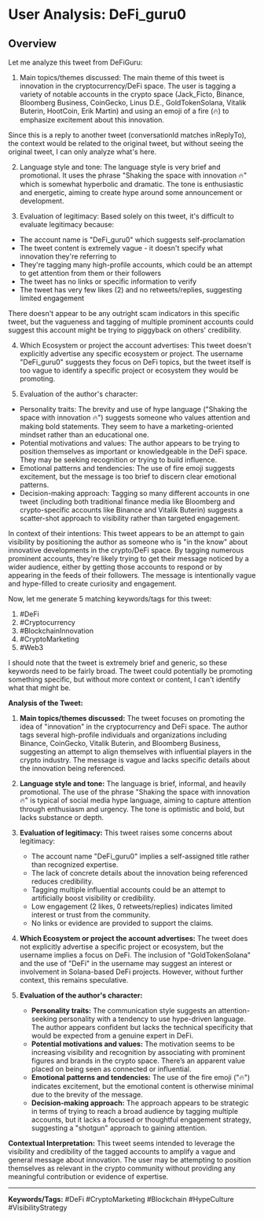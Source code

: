 # User Analysis: DeFi_guru0

## Overview

<think>
Let me analyze this tweet from DeFiGuru:

1. Main topics/themes discussed:
The main theme of this tweet is innovation in the cryptocurrency/DeFi space. The user is tagging a variety of notable accounts in the crypto space (Jack_Ficto, Binance, Bloomberg Business, CoinGecko, Linus D.E., GoldTokenSolana, Vitalik Buterin, HootCoin, Erik Martin) and using an emoji of a fire (🔥) to emphasize excitement about this innovation.

Since this is a reply to another tweet (conversationId matches inReplyTo), the context would be related to the original tweet, but without seeing the original tweet, I can only analyze what's here.

2. Language style and tone:
The language style is very brief and promotional. It uses the phrase "Shaking the space with innovation 🔥" which is somewhat hyperbolic and dramatic. The tone is enthusiastic and energetic, aiming to create hype around some announcement or development.

3. Evaluation of legitimacy:
Based solely on this tweet, it's difficult to evaluate legitimacy because:
- The account name is "DeFi_guru0" which suggests self-proclamation
- The tweet content is extremely vague - it doesn't specify what innovation they're referring to
- They're tagging many high-profile accounts, which could be an attempt to get attention from them or their followers
- The tweet has no links or specific information to verify
- The tweet has very few likes (2) and no retweets/replies, suggesting limited engagement

There doesn't appear to be any outright scam indicators in this specific tweet, but the vagueness and tagging of multiple prominent accounts could suggest this account might be trying to piggyback on others' credibility.

4. Which Ecosystem or project the account advertises:
This tweet doesn't explicitly advertise any specific ecosystem or project. The username "DeFi_guru0" suggests they focus on DeFi topics, but the tweet itself is too vague to identify a specific project or ecosystem they would be promoting.

5. Evaluation of the author's character:
- Personality traits: The brevity and use of hype language ("Shaking the space with innovation 🔥") suggests someone who values attention and making bold statements. They seem to have a marketing-oriented mindset rather than an educational one.
- Potential motivations and values: The author appears to be trying to position themselves as important or knowledgeable in the DeFi space. They may be seeking recognition or trying to build influence.
- Emotional patterns and tendencies: The use of fire emoji suggests excitement, but the message is too brief to discern clear emotional patterns.
- Decision-making approach: Tagging so many different accounts in one tweet (including both traditional finance media like Bloomberg and crypto-specific accounts like Binance and Vitalik Buterin) suggests a scatter-shot approach to visibility rather than targeted engagement.

In context of their intentions:
This tweet appears to be an attempt to gain visibility by positioning the author as someone who is "in the know" about innovative developments in the crypto/DeFi space. By tagging numerous prominent accounts, they're likely trying to get their message noticed by a wider audience, either by getting those accounts to respond or by appearing in the feeds of their followers. The message is intentionally vague and hype-filled to create curiosity and engagement.

Now, let me generate 5 matching keywords/tags for this tweet:
1. #DeFi
2. #Cryptocurrency
3. #BlockchainInnovation
4. #CryptoMarketing
5. #Web3

I should note that the tweet is extremely brief and generic, so these keywords need to be fairly broad. The tweet could potentially be promoting something specific, but without more context or content, I can't identify what that might be.
</think>

**Analysis of the Tweet:**

1. **Main topics/themes discussed:**
   The tweet focuses on promoting the idea of "innovation" in the cryptocurrency and DeFi space. The author tags several high-profile individuals and organizations including Binance, CoinGecko, Vitalik Buterin, and Bloomberg Business, suggesting an attempt to align themselves with influential players in the crypto industry. The message is vague and lacks specific details about the innovation being referenced.

2. **Language style and tone:**
   The language is brief, informal, and heavily promotional. The use of the phrase "Shaking the space with innovation 🔥" is typical of social media hype language, aiming to capture attention through enthusiasm and urgency. The tone is optimistic and bold, but lacks substance or depth.

3. **Evaluation of legitimacy:**
   This tweet raises some concerns about legitimacy:
   - The account name "DeFi_guru0" implies a self-assigned title rather than recognized expertise.
   - The lack of concrete details about the innovation being referenced reduces credibility.
   - Tagging multiple influential accounts could be an attempt to artificially boost visibility or credibility.
   - Low engagement (2 likes, 0 retweets/replies) indicates limited interest or trust from the community.
   - No links or evidence are provided to support the claims.

4. **Which Ecosystem or project the account advertises:**
   The tweet does not explicitly advertise a specific project or ecosystem, but the username implies a focus on DeFi. The inclusion of "GoldTokenSolana" and the use of "DeFi" in the username may suggest an interest or involvement in Solana-based DeFi projects. However, without further context, this remains speculative.

5. **Evaluation of the author's character:**
   - **Personality traits:** The communication style suggests an attention-seeking personality with a tendency to use hype-driven language. The author appears confident but lacks the technical specificity that would be expected from a genuine expert in DeFi.
   - **Potential motivations and values:** The motivation seems to be increasing visibility and recognition by associating with prominent figures and brands in the crypto space. There’s an apparent value placed on being seen as connected or influential.
   - **Emotional patterns and tendencies:** The use of the fire emoji ("🔥") indicates excitement, but the emotional content is otherwise minimal due to the brevity of the message.
   - **Decision-making approach:** The approach appears to be strategic in terms of trying to reach a broad audience by tagging multiple accounts, but it lacks a focused or thoughtful engagement strategy, suggesting a "shotgun" approach to gaining attention.

**Contextual Interpretation:**
This tweet seems intended to leverage the visibility and credibility of the tagged accounts to amplify a vague and general message about innovation. The user may be attempting to position themselves as relevant in the crypto community without providing any meaningful contribution or evidence of expertise.

---

**Keywords/Tags:**
#DeFi #CryptoMarketing #Blockchain #HypeCulture #VisibilityStrategy